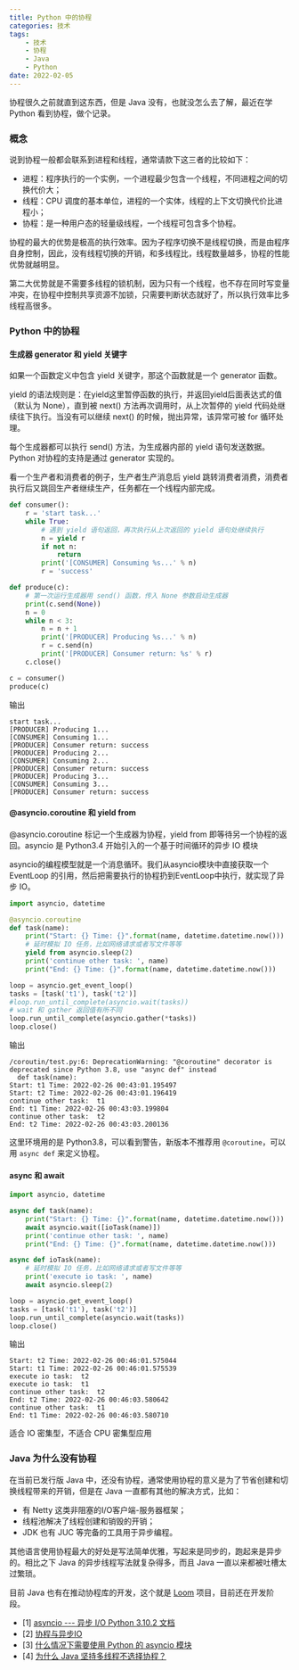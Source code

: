 ```yaml
---
title: Python 中的协程
categories: 技术
tags: 
    - 技术
    - 协程
    - Java
    - Python
date: 2022-02-05
---
```


协程很久之前就直到这东西，但是 Java 没有，也就没怎么去了解，最近在学 Python 看到协程，做个记录。

### 概念

说到协程一般都会联系到进程和线程，通常请款下这三者的比较如下：

- 进程：程序执行的一个实例，一个进程最少包含一个线程，不同进程之间的切换代价大；
- 线程：CPU 调度的基本单位，进程的一个实体，线程的上下文切换代价比进程小；
- 协程：是一种用户态的轻量级线程，一个线程可包含多个协程。

协程的最大的优势是极高的执行效率。因为子程序切换不是线程切换，而是由程序自身控制，因此，没有线程切换的开销，和多线程比，线程数量越多，协程的性能优势就越明显。

第二大优势就是不需要多线程的锁机制，因为只有一个线程，也不存在同时写变量冲突，在协程中控制共享资源不加锁，只需要判断状态就好了，所以执行效率比多线程高很多。

### Python 中的协程

#### 生成器 generator 和 yield 关键字

如果一个函数定义中包含 yield 关键字，那这个函数就是一个 generator 函数。

yield 的语法规则是：在yield这里暂停函数的执行，并返回yield后面表达式的值（默认为 None），直到被 next() 方法再次调用时，从上次暂停的 yield 代码处继续往下执行。当没有可以继续 next() 的时候，抛出异常，该异常可被 for 循环处理。

每个生成器都可以执行 send() 方法，为生成器内部的 yield 语句发送数据。Python 对协程的支持是通过 generator 实现的。

看一个生产者和消费者的例子，生产者生产消息后 yield 跳转消费者消费，消费者执行后又跳回生产者继续生产，任务都在一个线程内部完成。

```python
def consumer():
    r = 'start task...'
    while True:
        # 遇到 yield 语句返回，再次执行从上次返回的 yield 语句处继续执行
        n = yield r
        if not n:
            return
        print('[CONSUMER] Consuming %s...' % n)
        r = 'success'

def produce(c):
    # 第一次运行生成器用 send() 函数，传入 None 参数启动生成器
    print(c.send(None))
    n = 0
    while n < 3:
        n = n + 1
        print('[PRODUCER] Producing %s...' % n)
        r = c.send(n)
        print('[PRODUCER] Consumer return: %s' % r)
    c.close()

c = consumer()
produce(c)
```

输出
```
start task...
[PRODUCER] Producing 1...
[CONSUMER] Consuming 1...
[PRODUCER] Consumer return: success
[PRODUCER] Producing 2...
[CONSUMER] Consuming 2...
[PRODUCER] Consumer return: success
[PRODUCER] Producing 3...
[CONSUMER] Consuming 3...
[PRODUCER] Consumer return: success
```

#### @asyncio.coroutine 和 yield from

@asyncio.coroutine 标记一个生成器为协程，yield from 即等待另一个协程的返回。asyncio 是 Python3.4 开始引入的一个基于时间循环的异步 IO 模块

asyncio的编程模型就是一个消息循环。我们从asyncio模块中直接获取一个 EventLoop 的引用，然后把需要执行的协程扔到EventLoop中执行，就实现了异步 IO。

```python
import asyncio, datetime

@asyncio.coroutine
def task(name):
    print("Start: {} Time: {}".format(name, datetime.datetime.now()))
    # 延时模拟 IO 任务，比如网络请求或者写文件等等
    yield from asyncio.sleep(2)
    print('continue other task: ', name)
    print("End: {} Time: {}".format(name, datetime.datetime.now()))

loop = asyncio.get_event_loop()
tasks = [task('t1'), task('t2')] 
#loop.run_until_complete(asyncio.wait(tasks))
# wait 和 gather 返回值有所不同
loop.run_until_complete(asyncio.gather(*tasks))
loop.close()
```

输出
```
/coroutin/test.py:6: DeprecationWarning: "@coroutine" decorator is deprecated since Python 3.8, use "async def" instead
  def task(name):
Start: t1 Time: 2022-02-26 00:43:01.195497
Start: t2 Time: 2022-02-26 00:43:01.196419
continue other task:  t1
End: t1 Time: 2022-02-26 00:43:03.199804
continue other task:  t2
End: t2 Time: 2022-02-26 00:43:03.200136
```

这里环境用的是 Python3.8，可以看到警告，新版本不推荐用 `@coroutine`，可以用 `async def` 来定义协程。

#### async 和 await

```python
import asyncio, datetime

async def task(name):
    print("Start: {} Time: {}".format(name, datetime.datetime.now()))
    await asyncio.wait([ioTask(name)])
    print('continue other task: ', name)
    print("End: {} Time: {}".format(name, datetime.datetime.now()))

async def ioTask(name):
    # 延时模拟 IO 任务，比如网络请求或者写文件等等
    print('execute io task: ', name)
    await asyncio.sleep(2)

loop = asyncio.get_event_loop()
tasks = [task('t1'), task('t2')] 
loop.run_until_complete(asyncio.wait(tasks))
loop.close()
```

输出
```
Start: t2 Time: 2022-02-26 00:46:01.575044
Start: t1 Time: 2022-02-26 00:46:01.575539
execute io task:  t2
execute io task:  t1
continue other task:  t2
End: t2 Time: 2022-02-26 00:46:03.580642
continue other task:  t1
End: t1 Time: 2022-02-26 00:46:03.580710
```

适合 IO 密集型，不适合 CPU 密集型应用

### Java 为什么没有协程

在当前已发行版 Java 中，还没有协程，通常使用协程的意义是为了节省创建和切换线程带来的开销，但是在 Java 一直都有其他的解决方式，比如：

- 有 Netty 这类非阻塞的I/O客户端-服务器框架；
- 线程池解决了线程创建和销毁的开销；
- JDK 也有 JUC 等完备的工具用于异步编程。

其他语言使用协程最大的好处是写法简单优雅，写起来是同步的，跑起来是异步的。相比之下 Java 的异步线程写法就复杂得多，而且 Java 一直以来都被吐槽太过繁琐。

目前 Java 也有在推动协程库的开发，这个就是 [Loom](https://jdk.java.net/loom/) 项目，目前还在开发阶段。

- [1] [asyncio --- 异步 I/O Python 3.10.2 文档](https://docs.python.org/zh-cn/3/library/asyncio.html#module-asyncio)
- [2] [协程与异步IO](https://www.liujiangblog.com/course/python/83)
- [3] [什么情况下需要使用 Python 的 asyncio 模块](https://www.zhihu.com/question/342525260/answer/820437729)
- [4] [为什么 Java 坚持多线程不选择协程？](https://www.zhihu.com/question/332042250)
